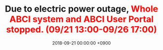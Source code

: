 ﻿---
layout: en/event/post
title:  <span style="color:default">Due to electric power outage, </span><span style="color:red">Whole ABCI system and ABCI User Portal stopped. (09/21 13:00-09/26 17:00)</span>
date:   2018-09-21 00:00:00 +0900
showdate: 2018.09.21
lang: en
headline: "1"
categories: "EVENT"
img: img4.jpg
outurl: about_abci/info.html
---

